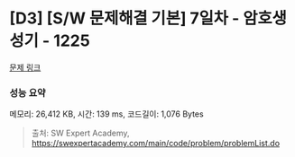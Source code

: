 # [D3] [S/W 문제해결 기본] 7일차 - 암호생성기 - 1225 

[문제 링크](https://swexpertacademy.com/main/code/problem/problemDetail.do?contestProbId=AV14uWl6AF0CFAYD) 

### 성능 요약

메모리: 26,412 KB, 시간: 139 ms, 코드길이: 1,076 Bytes



> 출처: SW Expert Academy, https://swexpertacademy.com/main/code/problem/problemList.do